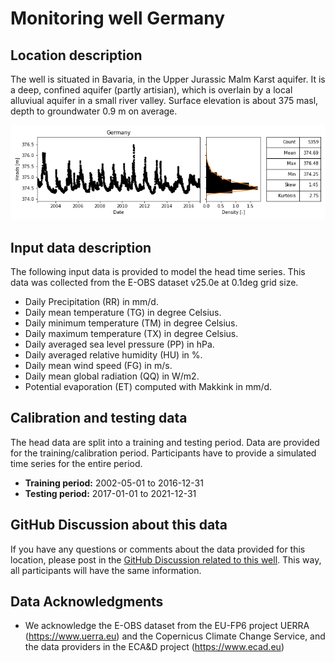 # Monitoring well Germany

## Location description
The well is situated in Bavaria, in the Upper Jurassic Malm Karst aquifer. It is a deep, confined aquifer (partly artisian), which is overlain by a local alluviual aquifer in a small river valley. Surface elevation is about 375 masl, depth to groundwater 0.9 m on average.

![Head data](head_data.png)

## Input data description

The following input data is provided to model the head time series. This data was collected from the E-OBS dataset 
v25.0e at 0.1deg grid size.

- Daily Precipitation (RR) in mm/d.
- Daily mean temperature (TG) in degree Celsius.
- Daily minimum temperature (TM) in degree Celsius.
- Daily maximum temperature (TX) in degree Celsius.
- Daily averaged sea level pressure (PP) in hPa.
- Daily averaged relative humidity (HU) in %.
- Daily mean wind speed (FG) in m/s.
- Daily mean global radiation (QQ) in W/m2.
- Potential evaporation (ET) computed with Makkink in mm/d.

## Calibration and testing data

The head data are split into a training and testing period. Data are provided for the training/calibration period. Participants have to provide a simulated time 
series for the entire period.

- **Training period:** 2002-05-01 to 2016-12-31
- **Testing period:** 2017-01-01 to 2021-12-31

## GitHub Discussion about this data

If you have any questions or comments about the data provided for this location, please post in the [GitHub 
Discussion related to this well](https://github.com/gwmodeling/challenge/discussions/4). This way, all participants 
will have the same information.

## Data Acknowledgments

- We acknowledge the E-OBS dataset from the EU-FP6 project UERRA (https://www.uerra.eu) and the Copernicus Climate 
Change Service, and the data providers in the ECA&D project (https://www.ecad.eu)
